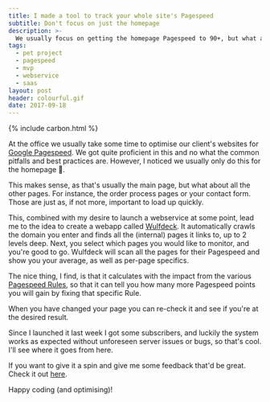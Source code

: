 ```yaml
---
title: I made a tool to track your whole site's Pagespeed
subtitle: Don't focus on just the homepage
description: >-
  We usually focus on getting the homepage Pagespeed to 90+, but what about the rest of the pages? I made a tool to help with this.
tags:
  - pet project
  - pagespeed
  - mvp
  - webservice
  - saas
layout: post
header: colourful.gif
date: 2017-09-18
---
```


{% include carbon.html %}

At the office we usually take some time to optimise our client's websites for [Google Pagespeed](https://developers.google.com/speed/pagespeed/insights/). We got quite proficient in this and no what the common pitfalls and best practices are. However, I noticed we usually only do this for the homepage 🤔.

This makes sense, as that's usually the main page, but what about all the other pages. For instance, the order process pages or your contact form. Those are just as, if not more, important to load up quickly.

<!-- Rectangle Ad -->

<!-- <center>
<ins class="adsbygoogle"
     style="display:inline-block;width:336px;height:280px"
     data-ad-client="ca-pub-0534492338431642"
     data-ad-slot="3199566305"></ins>
</center>
<script>
(adsbygoogle = window.adsbygoogle || []).push({});
</script> -->

This, combined with my desire to launch a webservice at some point, lead me to the idea to create a webapp called [Wulfdeck](https://wulfdeck.com). It automatically crawls the domain you enter and finds all the (internal) pages it links to, up to 2 levels deep. Next, you select which pages you would like to monitor, and you're good to go. Wulfdeck will scan all the pages for their Pagespeed and show you your average, as well as per-page specifics.

The nice thing, I find, is that it calculates with the impact from the various [Pagespeed Rules](https://developers.google.com/speed/docs/insights/rules), so that it can tell you how many more Pagespeed points you will gain by fixing that specific Rule.

When you have changed your page you can re-check it and see if you're at the desired result.

Since I launched it last week I got some subscribers, and luckily the system works as expected without unforeseen server issues or bugs, so that's cool. I'll see where it goes from here.

If you want to give it a spin and give me some feedback that'd be great. Check it out [here](https://wulfdeck.com).

Happy coding (and optimising)!
